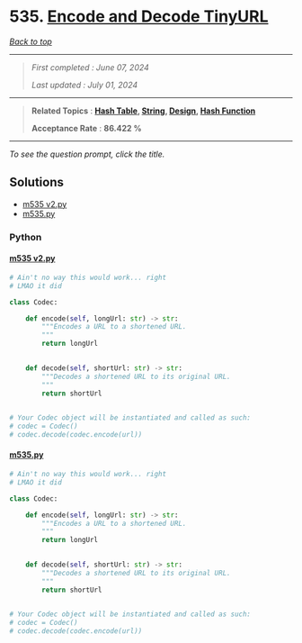 # 535. [Encode and Decode TinyURL](<https://leetcode.com/problems/encode-and-decode-tinyurl>)

*[Back to top](<../README.md>)*

------

> *First completed : June 07, 2024*
>
> *Last updated : July 01, 2024*


------

> **Related Topics** : **[Hash Table](<by_topic/Hash Table.md>), [String](<by_topic/String.md>), [Design](<by_topic/Design.md>), [Hash Function](<by_topic/Hash Function.md>)**
>
> **Acceptance Rate** : **86.422 %**


------

*To see the question prompt, click the title.*

## Solutions

- [m535 v2.py](<../my-submissions/m535 v2.py>)
- [m535.py](<../my-submissions/m535.py>)
### Python
#### [m535 v2.py](<../my-submissions/m535 v2.py>)
```Python
# Ain't no way this would work... right
# LMAO it did

class Codec:

    def encode(self, longUrl: str) -> str:
        """Encodes a URL to a shortened URL.
        """
        return longUrl
        

    def decode(self, shortUrl: str) -> str:
        """Decodes a shortened URL to its original URL.
        """
        return shortUrl
        

# Your Codec object will be instantiated and called as such:
# codec = Codec()
# codec.decode(codec.encode(url))
```

#### [m535.py](<../my-submissions/m535.py>)
```Python
# Ain't no way this would work... right
# LMAO it did

class Codec:

    def encode(self, longUrl: str) -> str:
        """Encodes a URL to a shortened URL.
        """
        return longUrl
        

    def decode(self, shortUrl: str) -> str:
        """Decodes a shortened URL to its original URL.
        """
        return shortUrl
        

# Your Codec object will be instantiated and called as such:
# codec = Codec()
# codec.decode(codec.encode(url))
```

